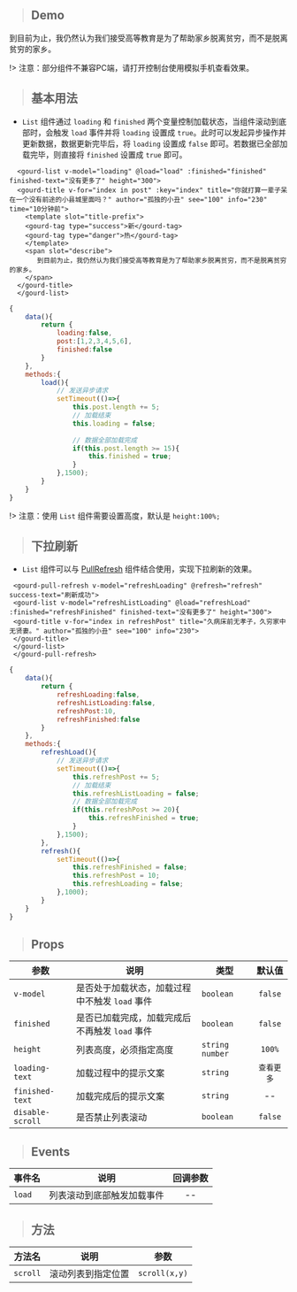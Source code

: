 <div id="gourd">

> ## Demo

<output>
<div class="tabs-wrap">
<gourd-tabs v-model="active">

<gourd-tab title="基本使用">
  <gourd-list v-model="loading" @load="load" :finished="finished" finished-text="没有更多了" height="300">
  <gourd-title v-for="index in post" :key="index" title="你就打算一辈子呆在一个没有前途的小县城里面吗？" author="孤独的小丑" see="100" info="230" time="10分钟前">
    <template slot="title-prefix">
    <gourd-tag type="success">新</gourd-tag>
    <gourd-tag type="danger">热</gourd-tag>
    </template>
    <span slot="describe">
       到目前为止，我仍然认为我们接受高等教育是为了帮助家乡脱离贫穷，而不是脱离贫穷的家乡。
    </span>
  </gourd-title>
  </gourd-list>
</gourd-tab>

<gourd-tab title="下拉刷新">
 <gourd-pull-refresh v-model="refreshLoading" @refresh="refresh" success-text="刷新成功">
 <gourd-list v-model="refreshListLoading" @load="refreshLoad" :finished="refreshFinished" finished-text="没有更多了" height="300">
 <gourd-title v-for="index in refreshPost" title="久病床前无孝子，久穷家中无贤妻。" author="孤独的小丑" see="100" info="230">
 </gourd-title>
 </gourd-list>
 </gourd-pull-refresh>
</gourd-tab>

 </gourd-tabs>
</div>
</output>

!> 注意：部分组件不兼容PC端，请打开控制台使用模拟手机查看效果。

> ## 基本用法

- `List` 组件通过 `loading` 和 `finished` 两个变量控制加载状态，当组件滚动到底部时，会触发 `load` 事件并将 `loading` 设置成 `true`。此时可以发起异步操作并更新数据，数据更新完毕后，将 `loading` 设置成 `false` 即可。若数据已全部加载完毕，则直接将 `finished` 设置成 `true` 即可。

```
  <gourd-list v-model="loading" @load="load" :finished="finished" finished-text="没有更多了" height="300">
  <gourd-title v-for="index in post" :key="index" title="你就打算一辈子呆在一个没有前途的小县城里面吗？" author="孤独的小丑" see="100" info="230" time="10分钟前">
    <template slot="title-prefix">
    <gourd-tag type="success">新</gourd-tag>
    <gourd-tag type="danger">热</gourd-tag>
    </template>
    <span slot="describe">
       到目前为止，我仍然认为我们接受高等教育是为了帮助家乡脱离贫穷，而不是脱离贫穷的家乡。
    </span>
  </gourd-title>
  </gourd-list>
```
```js
{
	data(){
		return {
			loading:false,
			post:[1,2,3,4,5,6],
			finished:false
		}
	},
	methods:{
		load(){
			// 发送异步请求
			setTimeout(()=>{
				this.post.length += 5;
				// 加载结束
				this.loading = false;
				
				// 数据全部加载完成
				if(this.post.length >= 15){
					this.finished = true;
				}
			},1500);
		}
	}
}
```

!> 注意：使用 `List` 组件需要设置高度，默认是 `height:100%;`

> ## 下拉刷新

- `List` 组件可以与 [PullRefresh](pull-refresh.md) 组件结合使用，实现下拉刷新的效果。

```
 <gourd-pull-refresh v-model="refreshLoading" @refresh="refresh" success-text="刷新成功">
 <gourd-list v-model="refreshListLoading" @load="refreshLoad" :finished="refreshFinished" finished-text="没有更多了" height="300">
 <gourd-title v-for="index in refreshPost" title="久病床前无孝子，久穷家中无贤妻。" author="孤独的小丑" see="100" info="230">
 </gourd-title>
 </gourd-list>
 </gourd-pull-refresh>
```

```js
{
	data(){
		return {
			refreshLoading:false,
			refreshListLoading:false,
			refreshPost:10,
			refreshFinished:false
		}
	},
	methods:{
		refreshLoad(){
			// 发送异步请求
			setTimeout(()=>{
				this.refreshPost += 5;
				// 加载结束
				this.refreshListLoading = false;
				// 数据全部加载完成
				if(this.refreshPost >= 20){
					this.refreshFinished = true;
				}
			},1500);
		},
		refresh(){
			setTimeout(()=>{
				this.refreshFinished = false;
				this.refreshPost = 10;
				this.refreshLoading = false;
			},1000);
		}
	}
}
```

> ## Props

| 参数 | 说明 | 类型 | 默认值 |
| --- | --- | --- | :---: |
| `v-model` | 是否处于加载状态，加载过程中不触发 `load` 事件 | `boolean` | `false` |
| `finished` | 是否已加载完成，加载完成后不再触发 `load` 事件	 | `boolean` | `false` |
| `height` | 列表高度，必须指定高度 | `string` `number` | `100%` |
| `loading-text` | 加载过程中的提示文案 | `string` | `查看更多` |
| `finished-text` | 加载完成后的提示文案 | `string` | -- |
| `disable-scroll` | 是否禁止列表滚动 | `boolean` | `false` |

> ## Events

| 事件名 | 说明 | 回调参数 |
| --- | --- | :---: |
| `load` | 列表滚动到底部触发加载事件 | -- |

> ## 方法

| 方法名 | 说明 | 参数 |
| --- | --- | :---: |
| `scroll` | 滚动列表到指定位置 | `scroll(x,y)` |

</div>

<script>
	new Vue({
		el:'#gourd',
		data(){
			return {
				loading:false,
				post:[1,2,3,4,5,6],
				finished:false,
				active:0,
				refreshLoading:false,
				refreshListLoading:false,
				refreshPost:10,
				refreshFinished:false
			}
		},
		methods:{
			load(){
				// 发送异步请求
				setTimeout(()=>{
					this.post.length += 5;
					// 加载结束
					this.loading = false;
					
					// 数据全部加载完成
					if(this.post.length >= 15){
						this.finished = true;
					}
				},1500);
			},
			refreshLoad(){
				
				// 发送异步请求
				setTimeout(()=>{
					this.refreshPost += 5;
					// 加载结束
					this.refreshListLoading = false;
					// 数据全部加载完成
					if(this.refreshPost >= 20){
						this.refreshFinished = true;
					}
				},1500);
			},
			refresh(){
				setTimeout(()=>{
					this.refreshFinished = false;
					this.refreshPost = 10;
					this.refreshLoading = false;
				},1000);
			}
		}
	})
</script>